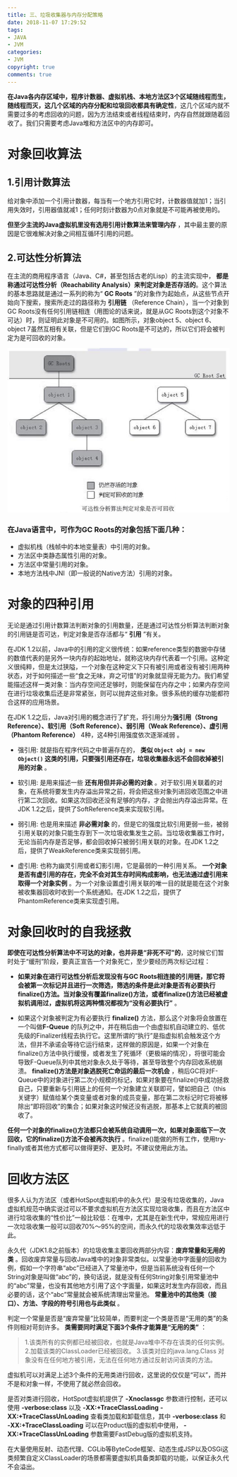 ```yaml
---
title: 三、垃圾收集器与内存分配策略
date: 2018-11-07 17:29:52
tags:
- JAVA
- JVM
categories:
- JVM
copyright: true
comments: true
---
```


**在Java各内存区域中，程序计数器、虚拟机栈、本地方法区3个区域随线程而生，随线程而灭，这几个区域的内存分配和垃圾回收都具有确定性**，这几个区域内就不需要过多的考虑回收的问题，因为方法结束或者线程结束时，内存自然就跟随着回收了。我们只需要考虑Java堆和方法区中的内存即可。

<!-- more -->

# 对象回收算法

## 1.引用计数算法

给对象中添加一个引用计数器，每当有一个地方引用它时，计数器值就加1；当引用失效时，引用器值就减1；任何时刻计数器为0点对象就是不可能再被使用的。

**但至少主流的Java虚拟机里没有选用引用计数算法来管理内存** ，其中最主要的原因是它很难解决对象之间相互循环引用的问题。

## 2.可达性分析算法

在主流的商用程序语言（Java、C#，甚至包括古老的Lisp）的主流实现中， **都是称通过可达性分析（Reachability Analysis）来判定对象是否存活的**。这个算法的基本思路就是通过一系列的称为“ **GC Roots** ”的对象作为起始点，从这些节点开始向下搜索，搜索所走过的路径称为 **引用链** （Reference Chain），当一个对象到GC Roots没有任何引用链相连（用图论的话来说，就是从GC Roots到这个对象不可达）时，则证明此对象是不可用的。如图所示，对象object 5、object 6、object 7虽然互相有关联，但是它们到GC Roots是不可达的，所以它们将会被判定为是可回收的对象。

![可达性分析](jvm-gc-memory-strategy/strategy.png "可达性分析算法.png")

### 在Java语言中，可作为GC Roots的对象包括下面几种：
- 虚拟机栈（栈帧中的本地变量表）中引用的对象。
- 方法区中类静态属性引用的对象。
- 方法区中常量引用的对象。
- 本地方法栈中JNI（即一般说的Native方法）引用的对象。

# 对象的四种引用

无论是通过引用计数算法判断对象的引用数量，还是通过可达性分析算法判断对象的引用链是否可达，判定对象是否存活都与“ **引用** ”有关。

在JDK 1.2以前，Java中的引用的定义很传统：如果reference类型的数据中存储的数值代表的是另外一块内存的起始地址，就称这块内存代表着一个引用。这种定义很纯粹，但是太过狭隘，一个对象在这种定义下只有被引用或者没有被引用两种状态，对于如何描述一些“食之无味，弃之可惜”的对象就显得无能为力。我们希望能描述这样一类对象：当内存空间还足够时，则能保留在内存之中；如果内存空间在进行垃圾收集后还是非常紧张，则可以抛弃这些对象。很多系统的缓存功能都符合这样的应用场景。

在JDK 1.2之后，Java对引用的概念进行了扩充，将引用分为**强引用（Strong Reference）、软引用（Soft Reference）、弱引用（Weak Reference）、虚引用（Phantom Reference）** 4种，这4种引用强度依次逐渐减弱 。

* 强引用:
就是指在程序代码之中普遍存在的， **类似 `Object obj = new Object()` 这类的引用，只要强引用还存在，垃圾收集器永远不会回收掉被引用的对象** 。

* 软引用:
是用来描述一些 **还有用但并非必需的对象** 。对于软引用关联着的对象，在系统将要发生内存溢出异常之前，将会把这些对象列进回收范围之中进行第二次回收。如果这次回收还没有足够的内存，才会抛出内存溢出异常。在JDK 1.2之后，提供了SoftReference类来实现软引用。

* 弱引用:
也是用来描述 **非必需对象** 的，但是它的强度比软引用更弱一些，被弱引用关联的对象只能生存到下一次垃圾收集发生之前。当垃圾收集器工作时，无论当前内存是否足够，都会回收掉只被弱引用关联的对象。在JDK 1.2之后，提供了WeakReference类来实现弱引用。

* 虚引用:
也称为幽灵引用或者幻影引用，它是最弱的一种引用关系。 **一个对象是否有虚引用的存在，完全不会对其生存时间构成影响，也无法通过虚引用来取得一个对象实例** 。为一个对象设置虚引用关联的唯一目的就是能在这个对象被收集器回收时收到一个系统通知。在JDK 1.2之后，提供了PhantomReference类来实现虚引用。

# 对象回收时的自我拯救

**即使在可达性分析算法中不可达的对象，也并非是“非死不可”的**，这时候它们暂时处于“缓刑”阶段，要真正宣告一个对象死亡，至少要经历两次标记过程：
- **如果对象在进行可达性分析后发现没有与GC Roots相连接的引用链，那它将会被第一次标记并且进行一次筛选，筛选的条件是此对象是否有必要执行finalize()方法。当对象没有覆盖finalize()方法，或者finalize()方法已经被虚拟机调用过，虚拟机将这两种情况都视为“没有必要执行”** 。

- 如果这个对象被判定为有必要执行 **finalize()** 方法，那么这个对象将会放置在一个叫做**F-Queue** 的队列之中，并在稍后由一个由虚拟机自动建立的、低优先级的Finalizer线程去执行它。这里所谓的“执行”是指虚拟机会触发这个方法，但并不承诺会等待它运行结束，这样做的原因是，如果一个对象在finalize()方法中执行缓慢，或者发生了死循环（更极端的情况），将很可能会导致F-Queue队列中其他对象永久处于等待，甚至导致整个内存回收系统崩溃。 **finalize()方法是对象逃脱死亡命运的最后一次机会** ，稍后GC将对F-Queue中的对象进行第二次小规模的标记，如果对象要在finalize()中成功拯救自己，只要重新与引用链上的任何一个对象建立关联即可，譬如把自己（this关键字）赋值给某个类变量或者对象的成员变量，那在第二次标记时它将被移除出“即将回收”的集合；如果对象这时候还没有逃脱，那基本上它就真的被回收了。

**任何一个对象的finalize()方法都只会被系统自动调用一次，如果对象面临下一次回收，它的finalize()方法不会被再次执行** 。finalize()能做的所有工作，使用try-finally或者其他方式都可以做得更好、更及时。不建议使用此方法。

# 回收方法区

很多人认为方法区（或者HotSpot虚拟机中的永久代）是没有垃圾收集的，Java虚拟机规范中确实说过可以不要求虚拟机在方法区实现垃圾收集，而且在方法区中进行垃圾收集的“性价比”一般比较低：在堆中，尤其是在新生代中，常规应用进行一次垃圾收集一般可以回收70%～95%的空间，而永久代的垃圾收集效率远低于此。

永久代（JDK1.8之前版本）的垃圾收集主要回收两部分内容：**废弃常量和无用的类** 。回收废弃常量与回收Java堆中的对象非常类似。以常量池中字面量的回收为例，假如一个字符串“abc”已经进入了常量池中，但是当前系统没有任何一个String对象是叫做“abc”的，换句话说，就是没有任何String对象引用常量池中的“abc”常量，也没有其他地方引用了这个字面量，如果这时发生内存回收，而且必要的话，这个“abc”常量就会被系统清理出常量池。 **常量池中的其他类（接口）、方法、字段的符号引用也与此类似** 。

判定一个常量是否是“废弃常量”比较简单，而要判定一个类是否是“无用的类”的条件则相对苛刻许多。 **类需要同时满足下面3个条件才能算是“无用的类”** ：

> 1.该类所有的实例都已经被回收，也就是Java堆中不存在该类的任何实例。
> 2.加载该类的ClassLoader已经被回收。
> 3.该类对应的java.lang.Class 对象没有在任何地方被引用，无法在任何地方通过反射访问该类的方法。

虚拟机可以对满足上述3个条件的无用类进行回收，这里说的仅仅是“可以”，而并不是和对象一样，不使用了就必然会回收。

是否对类进行回收，HotSpot虚拟机提供了 **-Xnoclassgc** 参数进行控制，还可以使用 **-verbose:class** 以及 **-XX:+TraceClassLoading** **-XX:+TraceClassUnLoading** 查看类加载和卸载信息，其中 **-verbose:class** 和 **-XX:+TraceClassLoading** 可以在Product版的虚拟机中使用， **-XX:+TraceClassUnLoading** 参数需要FastDebug版的虚拟机支持。

在大量使用反射、动态代理、CGLib等ByteCode框架、动态生成JSP以及OSGi这类频繁自定义ClassLoader的场景都需要虚拟机具备类卸载的功能，以保证永久代不会溢出。
